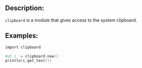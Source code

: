 ## Description:

`clipboard` is a module that gives access to the system clipboard.

## Examples:

```v
import clipboard

mut c := clipboard.new()
println(c.get_text())

```
